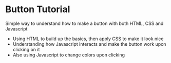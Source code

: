# Button Tutorial
Simple way to understand how to make a button with both HTML, CSS and Javascript
- Using HTML to build up the basics, then apply CSS to make it look nice
- Understanding how Javascript interacts and make the button work upon clicking on it
- Also using Javascript to change colors upon clicking
